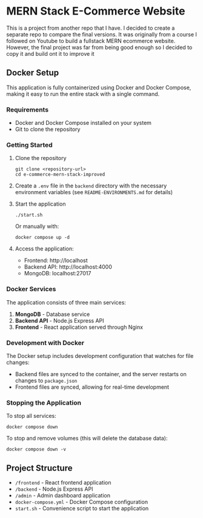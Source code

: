 # MERN Stack E-Commerce Website

This is a project from another repo that I have. I decided to create a separate repo to compare the final versions. It was originally from a course I followed on Youtube to build a fullstack MERN ecommerce website. However, the final project was far from being good enough so I decided to copy it and build ont it to improve it

## Docker Setup

This application is fully containerized using Docker and Docker Compose, making it easy to run the entire stack with a single command.

### Requirements

- Docker and Docker Compose installed on your system
- Git to clone the repository

### Getting Started

1. Clone the repository

   ```
   git clone <repository-url>
   cd e-commerce-mern-stack-improved
   ```

2. Create a `.env` file in the `backend` directory with the necessary environment variables (see `README-ENVIRONMENTS.md` for details)

3. Start the application

   ```
   ./start.sh
   ```

   Or manually with:

   ```
   docker compose up -d
   ```

4. Access the application:
   - Frontend: http://localhost
   - Backend API: http://localhost:4000
   - MongoDB: localhost:27017

### Docker Services

The application consists of three main services:

1. **MongoDB** - Database service
2. **Backend API** - Node.js Express API
3. **Frontend** - React application served through Nginx

### Development with Docker

The Docker setup includes development configuration that watches for file changes:

- Backend files are synced to the container, and the server restarts on changes to `package.json`
- Frontend files are synced, allowing for real-time development

### Stopping the Application

To stop all services:

```
docker compose down
```

To stop and remove volumes (this will delete the database data):

```
docker compose down -v
```

## Project Structure

- `/frontend` - React frontend application
- `/backend` - Node.js Express API
- `/admin` - Admin dashboard application
- `docker-compose.yml` - Docker Compose configuration
- `start.sh` - Convenience script to start the application
